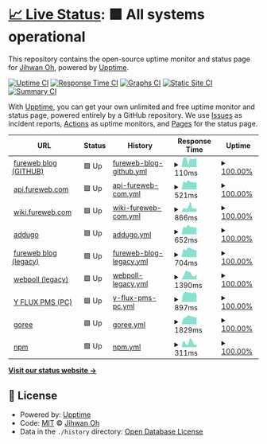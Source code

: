 # [📈 Live Status](https://upptime.fureweb.com): <!--live status--> **🟩 All systems operational**

This repository contains the open-source uptime monitor and status page for [Jihwan Oh](https://fureweb-com.github.io), powered by [Upptime](https://github.com/upptime/upptime).

[![Uptime CI](https://github.com/fureweb-com/upptime.fureweb.com/workflows/Uptime%20CI/badge.svg)](https://github.com/fureweb-com/upptime.fureweb.com/actions?query=workflow%3A%22Uptime+CI%22)
[![Response Time CI](https://github.com/fureweb-com/upptime.fureweb.com/workflows/Response%20Time%20CI/badge.svg)](https://github.com/fureweb-com/upptime.fureweb.com/actions?query=workflow%3A%22Response+Time+CI%22)
[![Graphs CI](https://github.com/fureweb-com/upptime.fureweb.com/workflows/Graphs%20CI/badge.svg)](https://github.com/fureweb-com/upptime.fureweb.com/actions?query=workflow%3A%22Graphs+CI%22)
[![Static Site CI](https://github.com/fureweb-com/upptime.fureweb.com/workflows/Static%20Site%20CI/badge.svg)](https://github.com/fureweb-com/upptime.fureweb.com/actions?query=workflow%3A%22Static+Site+CI%22)
[![Summary CI](https://github.com/fureweb-com/upptime.fureweb.com/workflows/Summary%20CI/badge.svg)](https://github.com/fureweb-com/upptime.fureweb.com/actions?query=workflow%3A%22Summary+CI%22)

With [Upptime](https://upptime.js.org), you can get your own unlimited and free uptime monitor and status page, powered entirely by a GitHub repository. We use [Issues](https://github.com/fureweb-com/upptime.fureweb.com/issues) as incident reports, [Actions](https://github.com/fureweb-com/upptime.fureweb.com/actions) as uptime monitors, and [Pages](https://upptime.fureweb.com) for the status page.

<!--start: status pages-->
<!-- This summary is generated by Upptime (https://github.com/upptime/upptime) -->
<!-- Do not edit this manually, your changes will be overwritten -->
<!-- prettier-ignore -->
| URL | Status | History | Response Time | Uptime |
| --- | ------ | ------- | ------------- | ------ |
| <img alt="" src="https://favicons.githubusercontent.com/fureweb-com.github.io" height="13"> [fureweb blog (GITHUB)](https://fureweb-com.github.io) | 🟩 Up | [fureweb-blog-github.yml](https://github.com/fureweb-com/upptime.fureweb.com/commits/HEAD/history/fureweb-blog-github.yml) | <details><summary><img alt="Response time graph" src="./graphs/fureweb-blog-github/response-time-week.png" height="20"> 110ms</summary><br><a href="https://upptime.fureweb.com/history/fureweb-blog-github"><img alt="Response time 81" src="https://img.shields.io/endpoint?url=https%3A%2F%2Fraw.githubusercontent.com%2Ffureweb-com%2Fupptime.fureweb.com%2FHEAD%2Fapi%2Ffureweb-blog-github%2Fresponse-time.json"></a><br><a href="https://upptime.fureweb.com/history/fureweb-blog-github"><img alt="24-hour response time 121" src="https://img.shields.io/endpoint?url=https%3A%2F%2Fraw.githubusercontent.com%2Ffureweb-com%2Fupptime.fureweb.com%2FHEAD%2Fapi%2Ffureweb-blog-github%2Fresponse-time-day.json"></a><br><a href="https://upptime.fureweb.com/history/fureweb-blog-github"><img alt="7-day response time 110" src="https://img.shields.io/endpoint?url=https%3A%2F%2Fraw.githubusercontent.com%2Ffureweb-com%2Fupptime.fureweb.com%2FHEAD%2Fapi%2Ffureweb-blog-github%2Fresponse-time-week.json"></a><br><a href="https://upptime.fureweb.com/history/fureweb-blog-github"><img alt="30-day response time 79" src="https://img.shields.io/endpoint?url=https%3A%2F%2Fraw.githubusercontent.com%2Ffureweb-com%2Fupptime.fureweb.com%2FHEAD%2Fapi%2Ffureweb-blog-github%2Fresponse-time-month.json"></a><br><a href="https://upptime.fureweb.com/history/fureweb-blog-github"><img alt="1-year response time 81" src="https://img.shields.io/endpoint?url=https%3A%2F%2Fraw.githubusercontent.com%2Ffureweb-com%2Fupptime.fureweb.com%2FHEAD%2Fapi%2Ffureweb-blog-github%2Fresponse-time-year.json"></a></details> | <details><summary><a href="https://upptime.fureweb.com/history/fureweb-blog-github">100.00%</a></summary><a href="https://upptime.fureweb.com/history/fureweb-blog-github"><img alt="All-time uptime 100.00%" src="https://img.shields.io/endpoint?url=https%3A%2F%2Fraw.githubusercontent.com%2Ffureweb-com%2Fupptime.fureweb.com%2FHEAD%2Fapi%2Ffureweb-blog-github%2Fuptime.json"></a><br><a href="https://upptime.fureweb.com/history/fureweb-blog-github"><img alt="24-hour uptime 100.00%" src="https://img.shields.io/endpoint?url=https%3A%2F%2Fraw.githubusercontent.com%2Ffureweb-com%2Fupptime.fureweb.com%2FHEAD%2Fapi%2Ffureweb-blog-github%2Fuptime-day.json"></a><br><a href="https://upptime.fureweb.com/history/fureweb-blog-github"><img alt="7-day uptime 100.00%" src="https://img.shields.io/endpoint?url=https%3A%2F%2Fraw.githubusercontent.com%2Ffureweb-com%2Fupptime.fureweb.com%2FHEAD%2Fapi%2Ffureweb-blog-github%2Fuptime-week.json"></a><br><a href="https://upptime.fureweb.com/history/fureweb-blog-github"><img alt="30-day uptime 100.00%" src="https://img.shields.io/endpoint?url=https%3A%2F%2Fraw.githubusercontent.com%2Ffureweb-com%2Fupptime.fureweb.com%2FHEAD%2Fapi%2Ffureweb-blog-github%2Fuptime-month.json"></a><br><a href="https://upptime.fureweb.com/history/fureweb-blog-github"><img alt="1-year uptime 100.00%" src="https://img.shields.io/endpoint?url=https%3A%2F%2Fraw.githubusercontent.com%2Ffureweb-com%2Fupptime.fureweb.com%2FHEAD%2Fapi%2Ffureweb-blog-github%2Fuptime-year.json"></a></details>
| <img alt="" src="https://favicons.githubusercontent.com/api.fureweb.com" height="13"> [api.fureweb.com](https://api.fureweb.com) | 🟩 Up | [api-fureweb-com.yml](https://github.com/fureweb-com/upptime.fureweb.com/commits/HEAD/history/api-fureweb-com.yml) | <details><summary><img alt="Response time graph" src="./graphs/api-fureweb-com/response-time-week.png" height="20"> 521ms</summary><br><a href="https://upptime.fureweb.com/history/api-fureweb-com"><img alt="Response time 697" src="https://img.shields.io/endpoint?url=https%3A%2F%2Fraw.githubusercontent.com%2Ffureweb-com%2Fupptime.fureweb.com%2FHEAD%2Fapi%2Fapi-fureweb-com%2Fresponse-time.json"></a><br><a href="https://upptime.fureweb.com/history/api-fureweb-com"><img alt="24-hour response time 474" src="https://img.shields.io/endpoint?url=https%3A%2F%2Fraw.githubusercontent.com%2Ffureweb-com%2Fupptime.fureweb.com%2FHEAD%2Fapi%2Fapi-fureweb-com%2Fresponse-time-day.json"></a><br><a href="https://upptime.fureweb.com/history/api-fureweb-com"><img alt="7-day response time 521" src="https://img.shields.io/endpoint?url=https%3A%2F%2Fraw.githubusercontent.com%2Ffureweb-com%2Fupptime.fureweb.com%2FHEAD%2Fapi%2Fapi-fureweb-com%2Fresponse-time-week.json"></a><br><a href="https://upptime.fureweb.com/history/api-fureweb-com"><img alt="30-day response time 561" src="https://img.shields.io/endpoint?url=https%3A%2F%2Fraw.githubusercontent.com%2Ffureweb-com%2Fupptime.fureweb.com%2FHEAD%2Fapi%2Fapi-fureweb-com%2Fresponse-time-month.json"></a><br><a href="https://upptime.fureweb.com/history/api-fureweb-com"><img alt="1-year response time 697" src="https://img.shields.io/endpoint?url=https%3A%2F%2Fraw.githubusercontent.com%2Ffureweb-com%2Fupptime.fureweb.com%2FHEAD%2Fapi%2Fapi-fureweb-com%2Fresponse-time-year.json"></a></details> | <details><summary><a href="https://upptime.fureweb.com/history/api-fureweb-com">100.00%</a></summary><a href="https://upptime.fureweb.com/history/api-fureweb-com"><img alt="All-time uptime 97.29%" src="https://img.shields.io/endpoint?url=https%3A%2F%2Fraw.githubusercontent.com%2Ffureweb-com%2Fupptime.fureweb.com%2FHEAD%2Fapi%2Fapi-fureweb-com%2Fuptime.json"></a><br><a href="https://upptime.fureweb.com/history/api-fureweb-com"><img alt="24-hour uptime 100.00%" src="https://img.shields.io/endpoint?url=https%3A%2F%2Fraw.githubusercontent.com%2Ffureweb-com%2Fupptime.fureweb.com%2FHEAD%2Fapi%2Fapi-fureweb-com%2Fuptime-day.json"></a><br><a href="https://upptime.fureweb.com/history/api-fureweb-com"><img alt="7-day uptime 100.00%" src="https://img.shields.io/endpoint?url=https%3A%2F%2Fraw.githubusercontent.com%2Ffureweb-com%2Fupptime.fureweb.com%2FHEAD%2Fapi%2Fapi-fureweb-com%2Fuptime-week.json"></a><br><a href="https://upptime.fureweb.com/history/api-fureweb-com"><img alt="30-day uptime 100.00%" src="https://img.shields.io/endpoint?url=https%3A%2F%2Fraw.githubusercontent.com%2Ffureweb-com%2Fupptime.fureweb.com%2FHEAD%2Fapi%2Fapi-fureweb-com%2Fuptime-month.json"></a><br><a href="https://upptime.fureweb.com/history/api-fureweb-com"><img alt="1-year uptime 97.29%" src="https://img.shields.io/endpoint?url=https%3A%2F%2Fraw.githubusercontent.com%2Ffureweb-com%2Fupptime.fureweb.com%2FHEAD%2Fapi%2Fapi-fureweb-com%2Fuptime-year.json"></a></details>
| <img alt="" src="https://favicons.githubusercontent.com/wiki.fureweb.com" height="13"> [wiki.fureweb.com](https://wiki.fureweb.com) | 🟩 Up | [wiki-fureweb-com.yml](https://github.com/fureweb-com/upptime.fureweb.com/commits/HEAD/history/wiki-fureweb-com.yml) | <details><summary><img alt="Response time graph" src="./graphs/wiki-fureweb-com/response-time-week.png" height="20"> 866ms</summary><br><a href="https://upptime.fureweb.com/history/wiki-fureweb-com"><img alt="Response time 861" src="https://img.shields.io/endpoint?url=https%3A%2F%2Fraw.githubusercontent.com%2Ffureweb-com%2Fupptime.fureweb.com%2FHEAD%2Fapi%2Fwiki-fureweb-com%2Fresponse-time.json"></a><br><a href="https://upptime.fureweb.com/history/wiki-fureweb-com"><img alt="24-hour response time 635" src="https://img.shields.io/endpoint?url=https%3A%2F%2Fraw.githubusercontent.com%2Ffureweb-com%2Fupptime.fureweb.com%2FHEAD%2Fapi%2Fwiki-fureweb-com%2Fresponse-time-day.json"></a><br><a href="https://upptime.fureweb.com/history/wiki-fureweb-com"><img alt="7-day response time 866" src="https://img.shields.io/endpoint?url=https%3A%2F%2Fraw.githubusercontent.com%2Ffureweb-com%2Fupptime.fureweb.com%2FHEAD%2Fapi%2Fwiki-fureweb-com%2Fresponse-time-week.json"></a><br><a href="https://upptime.fureweb.com/history/wiki-fureweb-com"><img alt="30-day response time 805" src="https://img.shields.io/endpoint?url=https%3A%2F%2Fraw.githubusercontent.com%2Ffureweb-com%2Fupptime.fureweb.com%2FHEAD%2Fapi%2Fwiki-fureweb-com%2Fresponse-time-month.json"></a><br><a href="https://upptime.fureweb.com/history/wiki-fureweb-com"><img alt="1-year response time 861" src="https://img.shields.io/endpoint?url=https%3A%2F%2Fraw.githubusercontent.com%2Ffureweb-com%2Fupptime.fureweb.com%2FHEAD%2Fapi%2Fwiki-fureweb-com%2Fresponse-time-year.json"></a></details> | <details><summary><a href="https://upptime.fureweb.com/history/wiki-fureweb-com">100.00%</a></summary><a href="https://upptime.fureweb.com/history/wiki-fureweb-com"><img alt="All-time uptime 98.34%" src="https://img.shields.io/endpoint?url=https%3A%2F%2Fraw.githubusercontent.com%2Ffureweb-com%2Fupptime.fureweb.com%2FHEAD%2Fapi%2Fwiki-fureweb-com%2Fuptime.json"></a><br><a href="https://upptime.fureweb.com/history/wiki-fureweb-com"><img alt="24-hour uptime 100.00%" src="https://img.shields.io/endpoint?url=https%3A%2F%2Fraw.githubusercontent.com%2Ffureweb-com%2Fupptime.fureweb.com%2FHEAD%2Fapi%2Fwiki-fureweb-com%2Fuptime-day.json"></a><br><a href="https://upptime.fureweb.com/history/wiki-fureweb-com"><img alt="7-day uptime 100.00%" src="https://img.shields.io/endpoint?url=https%3A%2F%2Fraw.githubusercontent.com%2Ffureweb-com%2Fupptime.fureweb.com%2FHEAD%2Fapi%2Fwiki-fureweb-com%2Fuptime-week.json"></a><br><a href="https://upptime.fureweb.com/history/wiki-fureweb-com"><img alt="30-day uptime 100.00%" src="https://img.shields.io/endpoint?url=https%3A%2F%2Fraw.githubusercontent.com%2Ffureweb-com%2Fupptime.fureweb.com%2FHEAD%2Fapi%2Fwiki-fureweb-com%2Fuptime-month.json"></a><br><a href="https://upptime.fureweb.com/history/wiki-fureweb-com"><img alt="1-year uptime 98.34%" src="https://img.shields.io/endpoint?url=https%3A%2F%2Fraw.githubusercontent.com%2Ffureweb-com%2Fupptime.fureweb.com%2FHEAD%2Fapi%2Fwiki-fureweb-com%2Fuptime-year.json"></a></details>
| <img alt="" src="https://favicons.githubusercontent.com/addugo.com" height="13"> [addugo](https://addugo.com) | 🟩 Up | [addugo.yml](https://github.com/fureweb-com/upptime.fureweb.com/commits/HEAD/history/addugo.yml) | <details><summary><img alt="Response time graph" src="./graphs/addugo/response-time-week.png" height="20"> 652ms</summary><br><a href="https://upptime.fureweb.com/history/addugo"><img alt="Response time 734" src="https://img.shields.io/endpoint?url=https%3A%2F%2Fraw.githubusercontent.com%2Ffureweb-com%2Fupptime.fureweb.com%2FHEAD%2Fapi%2Faddugo%2Fresponse-time.json"></a><br><a href="https://upptime.fureweb.com/history/addugo"><img alt="24-hour response time 601" src="https://img.shields.io/endpoint?url=https%3A%2F%2Fraw.githubusercontent.com%2Ffureweb-com%2Fupptime.fureweb.com%2FHEAD%2Fapi%2Faddugo%2Fresponse-time-day.json"></a><br><a href="https://upptime.fureweb.com/history/addugo"><img alt="7-day response time 652" src="https://img.shields.io/endpoint?url=https%3A%2F%2Fraw.githubusercontent.com%2Ffureweb-com%2Fupptime.fureweb.com%2FHEAD%2Fapi%2Faddugo%2Fresponse-time-week.json"></a><br><a href="https://upptime.fureweb.com/history/addugo"><img alt="30-day response time 715" src="https://img.shields.io/endpoint?url=https%3A%2F%2Fraw.githubusercontent.com%2Ffureweb-com%2Fupptime.fureweb.com%2FHEAD%2Fapi%2Faddugo%2Fresponse-time-month.json"></a><br><a href="https://upptime.fureweb.com/history/addugo"><img alt="1-year response time 734" src="https://img.shields.io/endpoint?url=https%3A%2F%2Fraw.githubusercontent.com%2Ffureweb-com%2Fupptime.fureweb.com%2FHEAD%2Fapi%2Faddugo%2Fresponse-time-year.json"></a></details> | <details><summary><a href="https://upptime.fureweb.com/history/addugo">100.00%</a></summary><a href="https://upptime.fureweb.com/history/addugo"><img alt="All-time uptime 99.99%" src="https://img.shields.io/endpoint?url=https%3A%2F%2Fraw.githubusercontent.com%2Ffureweb-com%2Fupptime.fureweb.com%2FHEAD%2Fapi%2Faddugo%2Fuptime.json"></a><br><a href="https://upptime.fureweb.com/history/addugo"><img alt="24-hour uptime 100.00%" src="https://img.shields.io/endpoint?url=https%3A%2F%2Fraw.githubusercontent.com%2Ffureweb-com%2Fupptime.fureweb.com%2FHEAD%2Fapi%2Faddugo%2Fuptime-day.json"></a><br><a href="https://upptime.fureweb.com/history/addugo"><img alt="7-day uptime 100.00%" src="https://img.shields.io/endpoint?url=https%3A%2F%2Fraw.githubusercontent.com%2Ffureweb-com%2Fupptime.fureweb.com%2FHEAD%2Fapi%2Faddugo%2Fuptime-week.json"></a><br><a href="https://upptime.fureweb.com/history/addugo"><img alt="30-day uptime 100.00%" src="https://img.shields.io/endpoint?url=https%3A%2F%2Fraw.githubusercontent.com%2Ffureweb-com%2Fupptime.fureweb.com%2FHEAD%2Fapi%2Faddugo%2Fuptime-month.json"></a><br><a href="https://upptime.fureweb.com/history/addugo"><img alt="1-year uptime 99.99%" src="https://img.shields.io/endpoint?url=https%3A%2F%2Fraw.githubusercontent.com%2Ffureweb-com%2Fupptime.fureweb.com%2FHEAD%2Fapi%2Faddugo%2Fuptime-year.json"></a></details>
| <img alt="" src="https://favicons.githubusercontent.com/fureweb.com" height="13"> [fureweb blog (legacy)](http://fureweb.com) | 🟩 Up | [fureweb-blog-legacy.yml](https://github.com/fureweb-com/upptime.fureweb.com/commits/HEAD/history/fureweb-blog-legacy.yml) | <details><summary><img alt="Response time graph" src="./graphs/fureweb-blog-legacy/response-time-week.png" height="20"> 704ms</summary><br><a href="https://upptime.fureweb.com/history/fureweb-blog-legacy"><img alt="Response time 943" src="https://img.shields.io/endpoint?url=https%3A%2F%2Fraw.githubusercontent.com%2Ffureweb-com%2Fupptime.fureweb.com%2FHEAD%2Fapi%2Ffureweb-blog-legacy%2Fresponse-time.json"></a><br><a href="https://upptime.fureweb.com/history/fureweb-blog-legacy"><img alt="24-hour response time 621" src="https://img.shields.io/endpoint?url=https%3A%2F%2Fraw.githubusercontent.com%2Ffureweb-com%2Fupptime.fureweb.com%2FHEAD%2Fapi%2Ffureweb-blog-legacy%2Fresponse-time-day.json"></a><br><a href="https://upptime.fureweb.com/history/fureweb-blog-legacy"><img alt="7-day response time 704" src="https://img.shields.io/endpoint?url=https%3A%2F%2Fraw.githubusercontent.com%2Ffureweb-com%2Fupptime.fureweb.com%2FHEAD%2Fapi%2Ffureweb-blog-legacy%2Fresponse-time-week.json"></a><br><a href="https://upptime.fureweb.com/history/fureweb-blog-legacy"><img alt="30-day response time 771" src="https://img.shields.io/endpoint?url=https%3A%2F%2Fraw.githubusercontent.com%2Ffureweb-com%2Fupptime.fureweb.com%2FHEAD%2Fapi%2Ffureweb-blog-legacy%2Fresponse-time-month.json"></a><br><a href="https://upptime.fureweb.com/history/fureweb-blog-legacy"><img alt="1-year response time 943" src="https://img.shields.io/endpoint?url=https%3A%2F%2Fraw.githubusercontent.com%2Ffureweb-com%2Fupptime.fureweb.com%2FHEAD%2Fapi%2Ffureweb-blog-legacy%2Fresponse-time-year.json"></a></details> | <details><summary><a href="https://upptime.fureweb.com/history/fureweb-blog-legacy">100.00%</a></summary><a href="https://upptime.fureweb.com/history/fureweb-blog-legacy"><img alt="All-time uptime 99.89%" src="https://img.shields.io/endpoint?url=https%3A%2F%2Fraw.githubusercontent.com%2Ffureweb-com%2Fupptime.fureweb.com%2FHEAD%2Fapi%2Ffureweb-blog-legacy%2Fuptime.json"></a><br><a href="https://upptime.fureweb.com/history/fureweb-blog-legacy"><img alt="24-hour uptime 100.00%" src="https://img.shields.io/endpoint?url=https%3A%2F%2Fraw.githubusercontent.com%2Ffureweb-com%2Fupptime.fureweb.com%2FHEAD%2Fapi%2Ffureweb-blog-legacy%2Fuptime-day.json"></a><br><a href="https://upptime.fureweb.com/history/fureweb-blog-legacy"><img alt="7-day uptime 100.00%" src="https://img.shields.io/endpoint?url=https%3A%2F%2Fraw.githubusercontent.com%2Ffureweb-com%2Fupptime.fureweb.com%2FHEAD%2Fapi%2Ffureweb-blog-legacy%2Fuptime-week.json"></a><br><a href="https://upptime.fureweb.com/history/fureweb-blog-legacy"><img alt="30-day uptime 100.00%" src="https://img.shields.io/endpoint?url=https%3A%2F%2Fraw.githubusercontent.com%2Ffureweb-com%2Fupptime.fureweb.com%2FHEAD%2Fapi%2Ffureweb-blog-legacy%2Fuptime-month.json"></a><br><a href="https://upptime.fureweb.com/history/fureweb-blog-legacy"><img alt="1-year uptime 99.89%" src="https://img.shields.io/endpoint?url=https%3A%2F%2Fraw.githubusercontent.com%2Ffureweb-com%2Fupptime.fureweb.com%2FHEAD%2Fapi%2Ffureweb-blog-legacy%2Fuptime-year.json"></a></details>
| <img alt="" src="https://favicons.githubusercontent.com/webpoll.co.kr" height="13"> [webpoll (legacy)](http://webpoll.co.kr) | 🟩 Up | [webpoll-legacy.yml](https://github.com/fureweb-com/upptime.fureweb.com/commits/HEAD/history/webpoll-legacy.yml) | <details><summary><img alt="Response time graph" src="./graphs/webpoll-legacy/response-time-week.png" height="20"> 1390ms</summary><br><a href="https://upptime.fureweb.com/history/webpoll-legacy"><img alt="Response time 1315" src="https://img.shields.io/endpoint?url=https%3A%2F%2Fraw.githubusercontent.com%2Ffureweb-com%2Fupptime.fureweb.com%2FHEAD%2Fapi%2Fwebpoll-legacy%2Fresponse-time.json"></a><br><a href="https://upptime.fureweb.com/history/webpoll-legacy"><img alt="24-hour response time 1217" src="https://img.shields.io/endpoint?url=https%3A%2F%2Fraw.githubusercontent.com%2Ffureweb-com%2Fupptime.fureweb.com%2FHEAD%2Fapi%2Fwebpoll-legacy%2Fresponse-time-day.json"></a><br><a href="https://upptime.fureweb.com/history/webpoll-legacy"><img alt="7-day response time 1390" src="https://img.shields.io/endpoint?url=https%3A%2F%2Fraw.githubusercontent.com%2Ffureweb-com%2Fupptime.fureweb.com%2FHEAD%2Fapi%2Fwebpoll-legacy%2Fresponse-time-week.json"></a><br><a href="https://upptime.fureweb.com/history/webpoll-legacy"><img alt="30-day response time 1468" src="https://img.shields.io/endpoint?url=https%3A%2F%2Fraw.githubusercontent.com%2Ffureweb-com%2Fupptime.fureweb.com%2FHEAD%2Fapi%2Fwebpoll-legacy%2Fresponse-time-month.json"></a><br><a href="https://upptime.fureweb.com/history/webpoll-legacy"><img alt="1-year response time 1315" src="https://img.shields.io/endpoint?url=https%3A%2F%2Fraw.githubusercontent.com%2Ffureweb-com%2Fupptime.fureweb.com%2FHEAD%2Fapi%2Fwebpoll-legacy%2Fresponse-time-year.json"></a></details> | <details><summary><a href="https://upptime.fureweb.com/history/webpoll-legacy">100.00%</a></summary><a href="https://upptime.fureweb.com/history/webpoll-legacy"><img alt="All-time uptime 99.89%" src="https://img.shields.io/endpoint?url=https%3A%2F%2Fraw.githubusercontent.com%2Ffureweb-com%2Fupptime.fureweb.com%2FHEAD%2Fapi%2Fwebpoll-legacy%2Fuptime.json"></a><br><a href="https://upptime.fureweb.com/history/webpoll-legacy"><img alt="24-hour uptime 100.00%" src="https://img.shields.io/endpoint?url=https%3A%2F%2Fraw.githubusercontent.com%2Ffureweb-com%2Fupptime.fureweb.com%2FHEAD%2Fapi%2Fwebpoll-legacy%2Fuptime-day.json"></a><br><a href="https://upptime.fureweb.com/history/webpoll-legacy"><img alt="7-day uptime 100.00%" src="https://img.shields.io/endpoint?url=https%3A%2F%2Fraw.githubusercontent.com%2Ffureweb-com%2Fupptime.fureweb.com%2FHEAD%2Fapi%2Fwebpoll-legacy%2Fuptime-week.json"></a><br><a href="https://upptime.fureweb.com/history/webpoll-legacy"><img alt="30-day uptime 100.00%" src="https://img.shields.io/endpoint?url=https%3A%2F%2Fraw.githubusercontent.com%2Ffureweb-com%2Fupptime.fureweb.com%2FHEAD%2Fapi%2Fwebpoll-legacy%2Fuptime-month.json"></a><br><a href="https://upptime.fureweb.com/history/webpoll-legacy"><img alt="1-year uptime 99.89%" src="https://img.shields.io/endpoint?url=https%3A%2F%2Fraw.githubusercontent.com%2Ffureweb-com%2Fupptime.fureweb.com%2FHEAD%2Fapi%2Fwebpoll-legacy%2Fuptime-year.json"></a></details>
| <img alt="" src="https://favicons.githubusercontent.com/pms.yflux.biz" height="13"> [Y FLUX PMS (PC)](https://pms.yflux.biz) | 🟩 Up | [y-flux-pms-pc.yml](https://github.com/fureweb-com/upptime.fureweb.com/commits/HEAD/history/y-flux-pms-pc.yml) | <details><summary><img alt="Response time graph" src="./graphs/y-flux-pms-pc/response-time-week.png" height="20"> 897ms</summary><br><a href="https://upptime.fureweb.com/history/y-flux-pms-pc"><img alt="Response time 1126" src="https://img.shields.io/endpoint?url=https%3A%2F%2Fraw.githubusercontent.com%2Ffureweb-com%2Fupptime.fureweb.com%2FHEAD%2Fapi%2Fy-flux-pms-pc%2Fresponse-time.json"></a><br><a href="https://upptime.fureweb.com/history/y-flux-pms-pc"><img alt="24-hour response time 664" src="https://img.shields.io/endpoint?url=https%3A%2F%2Fraw.githubusercontent.com%2Ffureweb-com%2Fupptime.fureweb.com%2FHEAD%2Fapi%2Fy-flux-pms-pc%2Fresponse-time-day.json"></a><br><a href="https://upptime.fureweb.com/history/y-flux-pms-pc"><img alt="7-day response time 897" src="https://img.shields.io/endpoint?url=https%3A%2F%2Fraw.githubusercontent.com%2Ffureweb-com%2Fupptime.fureweb.com%2FHEAD%2Fapi%2Fy-flux-pms-pc%2Fresponse-time-week.json"></a><br><a href="https://upptime.fureweb.com/history/y-flux-pms-pc"><img alt="30-day response time 1027" src="https://img.shields.io/endpoint?url=https%3A%2F%2Fraw.githubusercontent.com%2Ffureweb-com%2Fupptime.fureweb.com%2FHEAD%2Fapi%2Fy-flux-pms-pc%2Fresponse-time-month.json"></a><br><a href="https://upptime.fureweb.com/history/y-flux-pms-pc"><img alt="1-year response time 1126" src="https://img.shields.io/endpoint?url=https%3A%2F%2Fraw.githubusercontent.com%2Ffureweb-com%2Fupptime.fureweb.com%2FHEAD%2Fapi%2Fy-flux-pms-pc%2Fresponse-time-year.json"></a></details> | <details><summary><a href="https://upptime.fureweb.com/history/y-flux-pms-pc">100.00%</a></summary><a href="https://upptime.fureweb.com/history/y-flux-pms-pc"><img alt="All-time uptime 100.00%" src="https://img.shields.io/endpoint?url=https%3A%2F%2Fraw.githubusercontent.com%2Ffureweb-com%2Fupptime.fureweb.com%2FHEAD%2Fapi%2Fy-flux-pms-pc%2Fuptime.json"></a><br><a href="https://upptime.fureweb.com/history/y-flux-pms-pc"><img alt="24-hour uptime 100.00%" src="https://img.shields.io/endpoint?url=https%3A%2F%2Fraw.githubusercontent.com%2Ffureweb-com%2Fupptime.fureweb.com%2FHEAD%2Fapi%2Fy-flux-pms-pc%2Fuptime-day.json"></a><br><a href="https://upptime.fureweb.com/history/y-flux-pms-pc"><img alt="7-day uptime 100.00%" src="https://img.shields.io/endpoint?url=https%3A%2F%2Fraw.githubusercontent.com%2Ffureweb-com%2Fupptime.fureweb.com%2FHEAD%2Fapi%2Fy-flux-pms-pc%2Fuptime-week.json"></a><br><a href="https://upptime.fureweb.com/history/y-flux-pms-pc"><img alt="30-day uptime 100.00%" src="https://img.shields.io/endpoint?url=https%3A%2F%2Fraw.githubusercontent.com%2Ffureweb-com%2Fupptime.fureweb.com%2FHEAD%2Fapi%2Fy-flux-pms-pc%2Fuptime-month.json"></a><br><a href="https://upptime.fureweb.com/history/y-flux-pms-pc"><img alt="1-year uptime 100.00%" src="https://img.shields.io/endpoint?url=https%3A%2F%2Fraw.githubusercontent.com%2Ffureweb-com%2Fupptime.fureweb.com%2FHEAD%2Fapi%2Fy-flux-pms-pc%2Fuptime-year.json"></a></details>
| <img alt="" src="https://favicons.githubusercontent.com/goree.kr" height="13"> [goree](https://goree.kr) | 🟩 Up | [goree.yml](https://github.com/fureweb-com/upptime.fureweb.com/commits/HEAD/history/goree.yml) | <details><summary><img alt="Response time graph" src="./graphs/goree/response-time-week.png" height="20"> 1829ms</summary><br><a href="https://upptime.fureweb.com/history/goree"><img alt="Response time 1736" src="https://img.shields.io/endpoint?url=https%3A%2F%2Fraw.githubusercontent.com%2Ffureweb-com%2Fupptime.fureweb.com%2FHEAD%2Fapi%2Fgoree%2Fresponse-time.json"></a><br><a href="https://upptime.fureweb.com/history/goree"><img alt="24-hour response time 1715" src="https://img.shields.io/endpoint?url=https%3A%2F%2Fraw.githubusercontent.com%2Ffureweb-com%2Fupptime.fureweb.com%2FHEAD%2Fapi%2Fgoree%2Fresponse-time-day.json"></a><br><a href="https://upptime.fureweb.com/history/goree"><img alt="7-day response time 1829" src="https://img.shields.io/endpoint?url=https%3A%2F%2Fraw.githubusercontent.com%2Ffureweb-com%2Fupptime.fureweb.com%2FHEAD%2Fapi%2Fgoree%2Fresponse-time-week.json"></a><br><a href="https://upptime.fureweb.com/history/goree"><img alt="30-day response time 1779" src="https://img.shields.io/endpoint?url=https%3A%2F%2Fraw.githubusercontent.com%2Ffureweb-com%2Fupptime.fureweb.com%2FHEAD%2Fapi%2Fgoree%2Fresponse-time-month.json"></a><br><a href="https://upptime.fureweb.com/history/goree"><img alt="1-year response time 1736" src="https://img.shields.io/endpoint?url=https%3A%2F%2Fraw.githubusercontent.com%2Ffureweb-com%2Fupptime.fureweb.com%2FHEAD%2Fapi%2Fgoree%2Fresponse-time-year.json"></a></details> | <details><summary><a href="https://upptime.fureweb.com/history/goree">100.00%</a></summary><a href="https://upptime.fureweb.com/history/goree"><img alt="All-time uptime 98.34%" src="https://img.shields.io/endpoint?url=https%3A%2F%2Fraw.githubusercontent.com%2Ffureweb-com%2Fupptime.fureweb.com%2FHEAD%2Fapi%2Fgoree%2Fuptime.json"></a><br><a href="https://upptime.fureweb.com/history/goree"><img alt="24-hour uptime 100.00%" src="https://img.shields.io/endpoint?url=https%3A%2F%2Fraw.githubusercontent.com%2Ffureweb-com%2Fupptime.fureweb.com%2FHEAD%2Fapi%2Fgoree%2Fuptime-day.json"></a><br><a href="https://upptime.fureweb.com/history/goree"><img alt="7-day uptime 100.00%" src="https://img.shields.io/endpoint?url=https%3A%2F%2Fraw.githubusercontent.com%2Ffureweb-com%2Fupptime.fureweb.com%2FHEAD%2Fapi%2Fgoree%2Fuptime-week.json"></a><br><a href="https://upptime.fureweb.com/history/goree"><img alt="30-day uptime 89.18%" src="https://img.shields.io/endpoint?url=https%3A%2F%2Fraw.githubusercontent.com%2Ffureweb-com%2Fupptime.fureweb.com%2FHEAD%2Fapi%2Fgoree%2Fuptime-month.json"></a><br><a href="https://upptime.fureweb.com/history/goree"><img alt="1-year uptime 98.34%" src="https://img.shields.io/endpoint?url=https%3A%2F%2Fraw.githubusercontent.com%2Ffureweb-com%2Fupptime.fureweb.com%2FHEAD%2Fapi%2Fgoree%2Fuptime-year.json"></a></details>
| <img alt="" src="https://favicons.githubusercontent.com/status.npmjs.org" height="13"> [npm](https://status.npmjs.org) | 🟩 Up | [npm.yml](https://github.com/fureweb-com/upptime.fureweb.com/commits/HEAD/history/npm.yml) | <details><summary><img alt="Response time graph" src="./graphs/npm/response-time-week.png" height="20"> 311ms</summary><br><a href="https://upptime.fureweb.com/history/npm"><img alt="Response time 467" src="https://img.shields.io/endpoint?url=https%3A%2F%2Fraw.githubusercontent.com%2Ffureweb-com%2Fupptime.fureweb.com%2FHEAD%2Fapi%2Fnpm%2Fresponse-time.json"></a><br><a href="https://upptime.fureweb.com/history/npm"><img alt="24-hour response time 189" src="https://img.shields.io/endpoint?url=https%3A%2F%2Fraw.githubusercontent.com%2Ffureweb-com%2Fupptime.fureweb.com%2FHEAD%2Fapi%2Fnpm%2Fresponse-time-day.json"></a><br><a href="https://upptime.fureweb.com/history/npm"><img alt="7-day response time 311" src="https://img.shields.io/endpoint?url=https%3A%2F%2Fraw.githubusercontent.com%2Ffureweb-com%2Fupptime.fureweb.com%2FHEAD%2Fapi%2Fnpm%2Fresponse-time-week.json"></a><br><a href="https://upptime.fureweb.com/history/npm"><img alt="30-day response time 289" src="https://img.shields.io/endpoint?url=https%3A%2F%2Fraw.githubusercontent.com%2Ffureweb-com%2Fupptime.fureweb.com%2FHEAD%2Fapi%2Fnpm%2Fresponse-time-month.json"></a><br><a href="https://upptime.fureweb.com/history/npm"><img alt="1-year response time 467" src="https://img.shields.io/endpoint?url=https%3A%2F%2Fraw.githubusercontent.com%2Ffureweb-com%2Fupptime.fureweb.com%2FHEAD%2Fapi%2Fnpm%2Fresponse-time-year.json"></a></details> | <details><summary><a href="https://upptime.fureweb.com/history/npm">100.00%</a></summary><a href="https://upptime.fureweb.com/history/npm"><img alt="All-time uptime 99.98%" src="https://img.shields.io/endpoint?url=https%3A%2F%2Fraw.githubusercontent.com%2Ffureweb-com%2Fupptime.fureweb.com%2FHEAD%2Fapi%2Fnpm%2Fuptime.json"></a><br><a href="https://upptime.fureweb.com/history/npm"><img alt="24-hour uptime 100.00%" src="https://img.shields.io/endpoint?url=https%3A%2F%2Fraw.githubusercontent.com%2Ffureweb-com%2Fupptime.fureweb.com%2FHEAD%2Fapi%2Fnpm%2Fuptime-day.json"></a><br><a href="https://upptime.fureweb.com/history/npm"><img alt="7-day uptime 100.00%" src="https://img.shields.io/endpoint?url=https%3A%2F%2Fraw.githubusercontent.com%2Ffureweb-com%2Fupptime.fureweb.com%2FHEAD%2Fapi%2Fnpm%2Fuptime-week.json"></a><br><a href="https://upptime.fureweb.com/history/npm"><img alt="30-day uptime 100.00%" src="https://img.shields.io/endpoint?url=https%3A%2F%2Fraw.githubusercontent.com%2Ffureweb-com%2Fupptime.fureweb.com%2FHEAD%2Fapi%2Fnpm%2Fuptime-month.json"></a><br><a href="https://upptime.fureweb.com/history/npm"><img alt="1-year uptime 99.98%" src="https://img.shields.io/endpoint?url=https%3A%2F%2Fraw.githubusercontent.com%2Ffureweb-com%2Fupptime.fureweb.com%2FHEAD%2Fapi%2Fnpm%2Fuptime-year.json"></a></details>

<!--end: status pages-->

[**Visit our status website →**](https://upptime.fureweb.com)

## 📄 License

- Powered by: [Upptime](https://github.com/upptime/upptime)
- Code: [MIT](./LICENSE) © [Jihwan Oh](https://fureweb-com.github.io)
- Data in the `./history` directory: [Open Database License](https://opendatacommons.org/licenses/odbl/1-0/)
